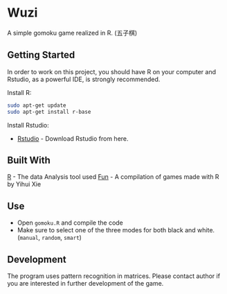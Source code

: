 # Wuzi
A simple gomoku game realized in R. (五子棋)

## Getting Started

In order to work on this project, you should have R on your computer and Rstudio, as a powerful IDE, is strongly recommended.

Install R:

```bash
sudo apt-get update
sudo apt-get install r-base
```

Install Rstudio:

- [Rstudio](https://www.r-project.org/) - Download Rstudio from here.


## Built With
[R](https://www.r-project.org/) - The data Analysis tool used 
[Fun](https://cran.rstudio.com/web/packages/fun/fun.pdf) - A compilation of games made with R by Yihui Xie

## Use
- Open ```gomoku.R``` and compile the code
- Make sure to select one of the three modes for both black and white. (```manual```, ```random```, ```smart```)

## Development
The program uses pattern recognition in matrices. Please contact author if you are interested in further development of the game.
